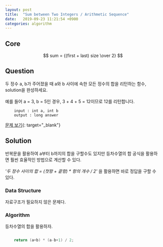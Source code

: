 ```yaml
---
layout: post
title:  "Sum between Two Integers / Arithmetic Sequence"
date:   2019-09-23 11:21:54 +0900
categories: algorithm
---
```


## Core

$$ sum = {(first + last) size \over 2} $$

## Question
두 정수 a, b가 주어졌을 때 a와 b 사이에 속한 모든 정수의 합을 리턴하는 함수, solution을 완성하세요. <br><br> 예를 들어 a = 3, b = 5인 경우, 3 + 4 + 5 = 12이므로 12를 리턴합니다.

```
    input : int a, int b
    output : long answer
```
[문제 보기](https://programmers.co.kr/learn/courses/30/lessons/12912){: target="_blank"}

## Solution
반복문을 활용하여 a부터 b까지의 합을 구할수도 있지만 등차수열의 합 공식을 활용하면 훨씬 효율적인 방법으로 계산할 수 있다. <br><br> _'두 정수 사이의 합 = (첫항 + 끝항) * 항의 개수 / 2'_ 을 활용하면 바로 정답을 구할 수 있다.


### Data Structure
자료구조가 필요하지 않은 문제다.

### Algorithm
등차수열의 합을 활용하자.

```java

    return (a+b) * (a-b+1) / 2; 

```